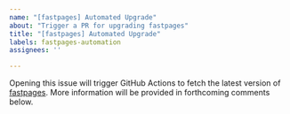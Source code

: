 ```yaml
---
name: "[fastpages] Automated Upgrade"
about: "Trigger a PR for upgrading fastpages"
title: "[fastpages] Automated Upgrade"
labels: fastpages-automation
assignees: ''

---
```


Opening this issue will trigger GitHub Actions to fetch the latest version of [fastpages](https://github.com/fastai/fastpages).  More information will be provided in forthcoming comments below.

